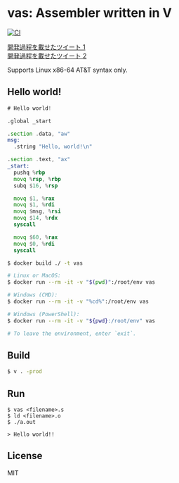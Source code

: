 
# vas: Assembler written in V

[![CI](https://github.com/v420v/vas/actions/workflows/ci.yml/badge.svg)](https://github.com/v420v/vas/actions/workflows/ci.yml)

<a href="https://x.com/ibuki42O/status/1607026393518604290">開発過程を載せたツイート 1</a>
<br/>
<a href="https://x.com/ibuki42O/status/1670080123369058304">開発過程を載せたツイート 2</a>

Supports Linux x86-64 AT&T syntax only.

## Hello world!
```asm
# Hello world!

.global _start

.section .data, "aw"
msg:
  .string "Hello, world!\n"

.section .text, "ax"
_start:
  pushq %rbp
  movq %rsp, %rbp
  subq $16, %rsp

  movq $1, %rax
  movq $1, %rdi
  movq $msg, %rsi
  movq $14, %rdx
  syscall

  movq $60, %rax
  movq $0, %rdi
  syscall

```

```sh
$ docker build ./ -t vas

# Linux or MacOS:
$ docker run --rm -it -v "$(pwd)":/root/env vas

# Windows (CMD):
$ docker run --rm -it -v "%cd%":/root/env vas

# Windows (PowerShell):
$ docker run --rm -it -v "${pwd}:/root/env" vas

# To leave the environment, enter `exit`.
```

## Build

```sh
$ v . -prod
```

## Run
```
$ vas <filename>.s
$ ld <filename>.o
$ ./a.out

> Hello world!!

```

## License
MIT
